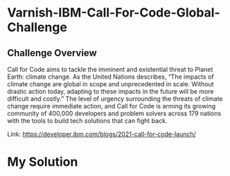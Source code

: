 # Varnish-IBM-Call-For-Code-Global-Challenge
## Challenge Overview

Call for Code aims to tackle the imminent and existential threat to Planet Earth: climate change. As the United Nations describes, “The impacts of climate change are global in scope and unprecedented in scale. Without drastic action today, adapting to these impacts in the future will be more difficult and costly.” The level of urgency surrounding the threats of climate change require immediate action, and Call for Code is arming its growing community of 400,000 developers and problem solvers across 179 nations with the tools to build tech solutions that can fight back.

Link: https://developer.ibm.com/blogs/2021-call-for-code-launch/

# My Solution
